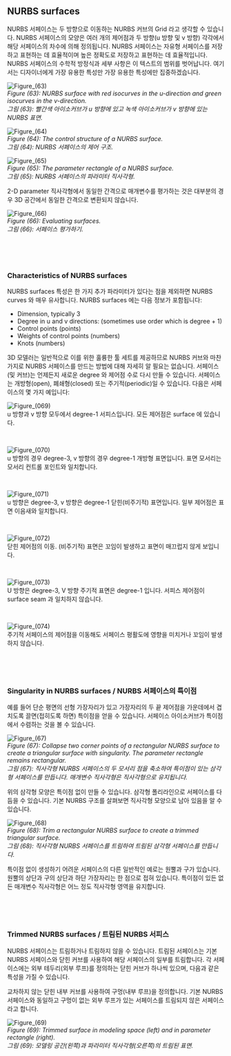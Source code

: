 ## NURBS surfaces

NURBS 서페이스는 두 방향으로 이동하는 NURBS 커브의 Grid 라고 생각할 수 있습니다. NURBS 서페이스의 모양은 여러 개의 제어점과 두 방향(u 방향 및 v 방향) 각각에서 해당 서페이스의 차수에 의해 정의됩니다. NURBS 서페이스는 자유형 서페이스를 저장하고 표현하는 데 효율적이며 높은 정확도로 저장하고 표현하는 데 효율적입니다. NURBS 서페이스의 수학적 방정식과 세부 사항은 이 텍스트의 범위를 벗어납니다. 여기서는 디자이너에게 가장 유용한 특성만 가장 유용한 특성에만 집중하겠습니다.

![Figure_(63)](https://github.com/user-attachments/assets/7c829356-2dfb-4261-ba9f-2bab02d56da9) <br>
*Figure (63): NURBS surface with red isocurves in the u-direction and green isocurves in the v-direction.* <br>
*그림 (63): 빨간색 아이소커브가 u 방향에 있고 녹색 아이소커브가 v 방향에 있는 NURBS 표면.*

![Figure_(64)](https://github.com/user-attachments/assets/2abc1fbf-3cb9-4933-9e43-54298899b49d) <br>
*Figure (64): The control structure of a NURBS surface.* <br>
*그림 (64): NURBS 서페이스의 제어 구조.*

![Figure_(65)](https://github.com/user-attachments/assets/2bb232c1-b1a9-4358-8899-32d9ef5ceedc) <br>
*Figure (65): The parameter rectangle of a NURBS surface.* <br>
*그림 (65): NURBS 서페이스의 파라미터 직사각형.*

2-D parameter 직사각형에서 동일한 간격으로 매개변수를 평가하는 것은 대부분의 경우 3D 공간에서 동일한 간격으로 변환되지 않습니다.

![Figure_(66)](https://github.com/user-attachments/assets/065e0b8d-d5cd-4240-9fe6-a56764e320f4) <br>
*Figure (66): Evaluating surfaces.* <br>
*그림 (66): 서페이스 평가하기.*

<br>
<br>
<br>

### Characteristics of NURBS surfaces

NURBS surfaces 특성은 한 가지 추가 파라미터가 있다는 점을 제외하면 NURBS curves 와 매우 유사합니다. NURBS surfaces 에는 다음 정보가 포함됩니다:

+ Dimension, typically 3
+ Degree in u and v directions: (sometimes use order which is degree + 1)
+ Control points (points)
+ Weights of control points (numbers)
+ Knots (numbers)

3D 모델러는 일반적으로 이를 위한 훌륭한 툴 세트를 제공하므로 NURBS 커브와 마찬가지로 NURBS 서페이스를 만드는 방법에 대해 자세히 알 필요는 없습니다. 서페이스(및 커브)는 언제든지 새로운 degree 와 제어점 수로 다시 만들 수 있습니다. 서페이스는 개방형(open), 폐쇄형(closed) 또는 주기적(periodic)일 수 있습니다. 다음은 서페이스의 몇 가지 예입니다:

![Figure_(069)](https://github.com/user-attachments/assets/8868d17d-a7ae-4390-8919-10edd1427fc1) <br>
u 방향과 v 방향 모두에서 degree-1 서피스입니다. 모든 제어점은 surface 에 있습니다.

<br>

![Figure_(070)](https://github.com/user-attachments/assets/c93d18c5-ef40-4db6-87f3-3ccffbeaf7c2) <br>
u 방향의 경우 degree-3, v 방향의 경우 degree-1 개방형 표면입니다. 표면 모서리는 모서리 컨트롤 포인트와 일치합니다.

<br>

![Figure_(071)](https://github.com/user-attachments/assets/bba0fa45-ad04-4763-be5f-22249ac6839f) <br>
u 방향은 degree-3, v 방향은 degree-1 닫힌(비주기적) 표면입니다. 일부 제어점은 표면 이음새와 일치합니다.

<br>

![Figure_(072)](https://github.com/user-attachments/assets/38def693-4893-4528-ab66-f43aca0b6fcb) <br>
닫힌 제어점의 이동. (비주기적) 표면은 꼬임이 발생하고 표면이 매끄럽지 않게 보입니다.

<br>

![Figure_(073)](https://github.com/user-attachments/assets/e0049412-7ae1-4928-8f79-61e754879b3a) <br>
U 방향은 degree-3, V 방향 주기적 표면은 degree-1 입니다. 서피스 제어점이 surface seam 과 일치하지 않습니다.

<br>

![Figure_(074)](https://github.com/user-attachments/assets/6cffff9a-d914-4409-a5f8-09f45ab46fd9) <br>
주기적 서페이스의 제어점을 이동해도 서페이스 평활도에 영향을 미치거나 꼬임이 발생하지 않습니다.

<br>
<br>
<br>

### Singularity in NURBS surfaces / NURBS 서페이스의 특이점

예를 들어 단순 평면의 선형 가장자리가 있고 가장자리의 두 끝 제어점을 가운데에서 겹치도록 끌면(접히도록 하면) 특이점을 얻을 수 있습니다. 서페이스 아이소커브가 특이점에서 수렴하는 것을 볼 수 있습니다.

![Figure_(67)](https://github.com/user-attachments/assets/3f015b68-2666-4afb-a52c-4e275d01c331) <br>
*Figure (67): Collapse two corner points of a rectangular NURBS surface to create a triangular surface with singularity. The parameter rectangle remains rectangular.* <br>
*그림 (67): 직사각형 NURBS 서페이스의 두 모서리 점을 축소하여 특이점이 있는 삼각형 서페이스를 만듭니다. 매개변수 직사각형은 직사각형으로 유지됩니다.*

위의 삼각형 모양은 특이점 없이 만들 수 있습니다. 삼각형 폴리라인으로 서페이스를 다듬을 수 있습니다. 기본 NURBS 구조를 살펴보면 직사각형 모양으로 남아 있음을 알 수 있습니다.

![Figure_(68)](https://github.com/user-attachments/assets/9d1e8dd0-63c2-40b1-a8fe-2b21b5569858) <br>
*Figure (68): Trim a rectangular NURBS surface to create a trimmed triangular surface.* <br>
*그림 (68): 직사각형 NURBS 서페이스를 트림하여 트림된 삼각형 서페이스를 만듭니다.*

특이점 없이 생성하기 어려운 서페이스의 다른 일반적인 예로는 원뿔과 구가 있습니다. 원뿔의 상단과 구의 상단과 하단 가장자리는 한 점으로 접혀 있습니다. 특이점이 있든 없든 매개변수 직사각형은 어느 정도 직사각형 영역을 유지합니다.

<br>
<br>
<br>

### Trimmed NURBS surfaces / 트림된 NURBS 서피스

NURBS 서페이스는 트림하거나 트림하지 않을 수 있습니다. 트림된 서페이스는 기본 NURBS 서페이스와 닫힌 커브를 사용하여 해당 서페이스의 일부를 트림합니다. 각 서페이스에는 외부 테두리(외부 루프)를 정의하는 닫힌 커브가 하나씩 있으며, 다음과 같은 특성을 가질 수 있습니다.

교차하지 않는 닫힌 내부 커브를 사용하여 구멍(내부 루프)을 정의합니다. 기본 NURBS 서페이스와 동일하고 구멍이 없는 외부 루프가 있는 서페이스를 트림되지 않은 서페이스라고 합니다.

![Figure_(69)](https://github.com/user-attachments/assets/93356344-3e1a-4ec8-ae0c-0bdb8fd1aea8) <br>
*Figure (69): Trimmed surface in modeling space (left) and in parameter rectangle (right).* <br>
*그림 (69): 모델링 공간(왼쪽)과 파라미터 직사각형(오른쪽)의 트림된 표면.*
